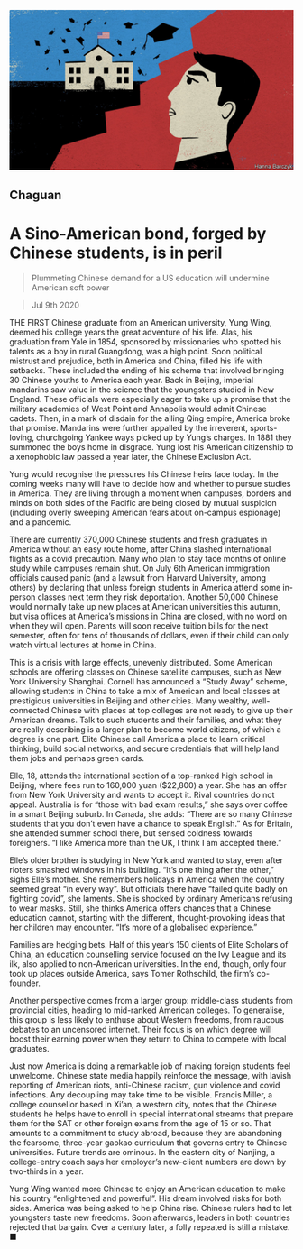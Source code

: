 ![](./images/20200711_CND000_0.jpg)

## Chaguan

# A Sino-American bond, forged by Chinese students, is in peril

> Plummeting Chinese demand for a US education will undermine American soft power

> Jul 9th 2020

THE FIRST Chinese graduate from an American university, Yung Wing, deemed his college years the great adventure of his life. Alas, his graduation from Yale in 1854, sponsored by missionaries who spotted his talents as a boy in rural Guangdong, was a high point. Soon political mistrust and prejudice, both in America and China, filled his life with setbacks. These included the ending of his scheme that involved bringing 30 Chinese youths to America each year. Back in Beijing, imperial mandarins saw value in the science that the youngsters studied in New England. These officials were especially eager to take up a promise that the military academies of West Point and Annapolis would admit Chinese cadets. Then, in a mark of disdain for the ailing Qing empire, America broke that promise. Mandarins were further appalled by the irreverent, sports-loving, churchgoing Yankee ways picked up by Yung’s charges. In 1881 they summoned the boys home in disgrace. Yung lost his American citizenship to a xenophobic law passed a year later, the Chinese Exclusion Act.

Yung would recognise the pressures his Chinese heirs face today. In the coming weeks many will have to decide how and whether to pursue studies in America. They are living through a moment when campuses, borders and minds on both sides of the Pacific are being closed by mutual suspicion (including overly sweeping American fears about on-campus espionage) and a pandemic.

There are currently 370,000 Chinese students and fresh graduates in America without an easy route home, after China slashed international flights as a covid precaution. Many who plan to stay face months of online study while campuses remain shut. On July 6th American immigration officials caused panic (and a lawsuit from Harvard University, among others) by declaring that unless foreign students in America attend some in-person classes next term they risk deportation. Another 50,000 Chinese would normally take up new places at American universities this autumn, but visa offices at America’s missions in China are closed, with no word on when they will open. Parents will soon receive tuition bills for the next semester, often for tens of thousands of dollars, even if their child can only watch virtual lectures at home in China.

This is a crisis with large effects, unevenly distributed. Some American schools are offering classes on Chinese satellite campuses, such as New York University Shanghai. Cornell has announced a “Study Away” scheme, allowing students in China to take a mix of American and local classes at prestigious universities in Beijing and other cities. Many wealthy, well-connected Chinese with places at top colleges are not ready to give up their American dreams. Talk to such students and their families, and what they are really describing is a larger plan to become world citizens, of which a degree is one part. Elite Chinese call America a place to learn critical thinking, build social networks, and secure credentials that will help land them jobs and perhaps green cards.

Elle, 18, attends the international section of a top-ranked high school in Beijing, where fees run to 160,000 yuan ($22,800) a year. She has an offer from New York University and wants to accept it. Rival countries do not appeal. Australia is for “those with bad exam results,” she says over coffee in a smart Beijing suburb. In Canada, she adds: “There are so many Chinese students that you don’t even have a chance to speak English.” As for Britain, she attended summer school there, but sensed coldness towards foreigners. “I like America more than the UK, I think I am accepted there.”

Elle’s older brother is studying in New York and wanted to stay, even after rioters smashed windows in his building. “It’s one thing after the other,” sighs Elle’s mother. She remembers holidays in America when the country seemed great “in every way”. But officials there have “failed quite badly on fighting covid”, she laments. She is shocked by ordinary Americans refusing to wear masks. Still, she thinks America offers chances that a Chinese education cannot, starting with the different, thought-provoking ideas that her children may encounter. “It’s more of a globalised experience.”

Families are hedging bets. Half of this year’s 150 clients of Elite Scholars of China, an education counselling service focused on the Ivy League and its ilk, also applied to non-American universities. In the end, though, only four took up places outside America, says Tomer Rothschild, the firm’s co-founder.

Another perspective comes from a larger group: middle-class students from provincial cities, heading to mid-ranked American colleges. To generalise, this group is less likely to enthuse about Western freedoms, from raucous debates to an uncensored internet. Their focus is on which degree will boost their earning power when they return to China to compete with local graduates.

Just now America is doing a remarkable job of making foreign students feel unwelcome. Chinese state media happily reinforce the message, with lavish reporting of American riots, anti-Chinese racism, gun violence and covid infections. Any decoupling may take time to be visible. Francis Miller, a college counsellor based in Xi’an, a western city, notes that the Chinese students he helps have to enroll in special international streams that prepare them for the SAT or other foreign exams from the age of 15 or so. That amounts to a commitment to study abroad, because they are abandoning the fearsome, three-year gaokao curriculum that governs entry to Chinese universities. Future trends are ominous. In the eastern city of Nanjing, a college-entry coach says her employer’s new-client numbers are down by two-thirds in a year.

Yung Wing wanted more Chinese to enjoy an American education to make his country “enlightened and powerful”. His dream involved risks for both sides. America was being asked to help China rise. Chinese rulers had to let youngsters taste new freedoms. Soon afterwards, leaders in both countries rejected that bargain. Over a century later, a folly repeated is still a mistake. ■
